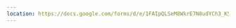 ```yaml
---
location: https://docs.google.com/forms/d/e/1FAIpQLSeM8WkrE7N8udYCh3_K50wGZKUrx-ZJmfPWac42yfI0NiOggg/viewform?usp=dialog
---
```

